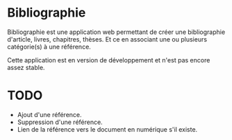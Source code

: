 # Bibliographie

Bibliographie est une application web permettant de créer une bibliographie d'article, livres, chapitres, thèses. Et ce en associant une ou plusieurs catégorie(s) à une référence.

Cette application est en version de développement et n'est pas encore assez stable.

# TODO
- Ajout d'une référence.
- Suppression d'une référence.
- Lien de la référence vers le document en numérique s'il existe.
